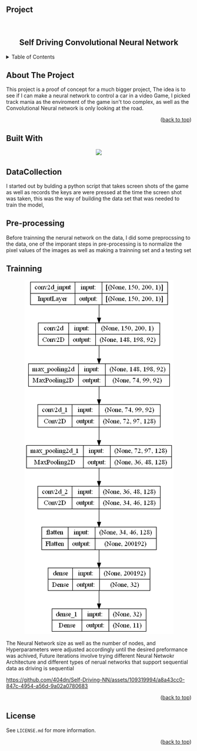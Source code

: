 
## Project
<br />

<div align="center">
  <h2 align="center">Self Driving Convolutional Neural Network</h2>

</div>

<details>
  <summary>Table of Contents</summary>
  <ol>
    <li>
      <a href="#about-the-project">About The Project</a>
      <ul>
        <li><a href="#built-with">Built With</a></li>
    </li>
    <li><a href="#license">License</a></li>
  </ol>
</details>
        
## About The Project


<p align="center">
  
  <p>
    This project is a proof of concept for a much bigger project, The idea is to see if I can make a neural network to control a car in a video Game, I picked track mania as the enviroment of the game isn't too complex, as well as the Convolutional Neural network is only looking at the road.
  </p>
</p>




<p align="right">(<a href="#Project">back to top</a>)</p>


## Built With



<p align="center">
  <a href="https://skillicons.dev">
    <img src="https://skillicons.dev/icons?i=py" />
  </a>
</p>

<h2 align="left"> DataCollection </h2>
<p>I started out by bulding a python script that takes screen shots of the game as well as records the keys are were pressed at the time the screen shot was taken, this was the way of building the data set that was needed to train the model, </p>

<h2 align="left">Pre-processing</h2>
<p>Before trainning the nerural network on the data, I did some preprocssing to the data, one of the imporant steps in pre-processing is to normalize the pixel values of the images as well as making a trainning set and a testing set</p>

<h2 align="left">Trainning</h2>


 <p align="center">
    <img src="https://github.com/404dn/Self-Driving-NN/blob/main/photos/model.png" alt="drawing"/>
  <p>
<p>The Neural Network size as well as the number of nodes, and Hyperparameters were adjusted accordingly until the desired preformance was achived, Future iterations involve trying different Neural Netwokr Architecture and different types of nerual networks that support sequential data as driving is sequential</p>


https://github.com/404dn/Self-Driving-NN/assets/109319994/a8a43cc0-847c-4954-a56d-9a02a0780683


<p align="right">(<a href="#Project">back to top</a>)</p>


## License

See `LICENSE.md` for more information.

<p align="right">(<a href="#Project">back to top</a>)</p>



